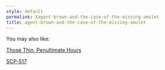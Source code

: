 ```yaml
---
style: default
permalink: Xagent-brown-and-the-case-of-the-missing-amulet
title: agent-brown-and-the-case-of-the-missing-amulet
---
```

You may also like:

[Those Thin, Penultimate Hours](http://scp-wiki.net/those-thin-penultimate-hours)

[SCP-517](http://scp-wiki.net/scp-517)
